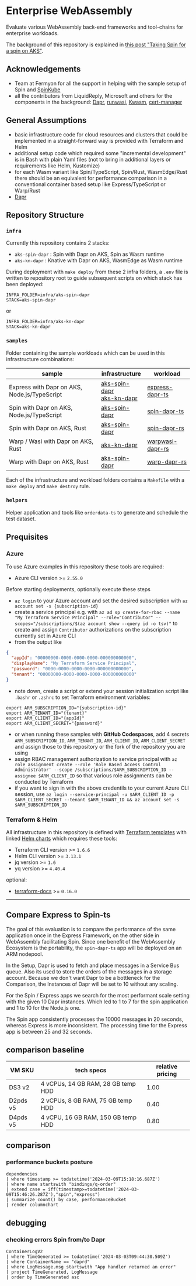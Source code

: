 # Enterprise WebAssembly

Evaluate various WebAssembly back-end frameworks and tool-chains for enterprise workloads.

The background of this repository is explained in [this post "Taking Spin for a spin on AKS"](https://dev.to/kaiwalter/taking-spin-for-a-spin-on-aks-2lf1).

## Acknowledgements

- Team at Fermyon for all the support in helping with the sample setup of Spin and [SpinKube](https://spinkube.dev)
- all the contributors from LiquidReply, Microsoft and others for the components in the background: [Dapr](https://dapr.io), [runwasi](https://github.com/containerd/runwasi), [Kwasm](https://github.com/kwasm), [cert-manager](https://cert-manager.io/)

## General Assumptions

- basic infrastructure code for cloud resources and clusters that could be implemented in a straight-forward way is provided with Terraform and Helm
- additional setup code which required some "incremental development" is in Bash with plain Yaml files (not to bring in additional layers or requirements like Helm, Kustomize)
- for each Wasm variant like Spin/TypeScript, Spin/Rust, WasmEdge/Rust there should be an equivalent for performance comparison in a conventional container based setup like Express/TypeScript or Warp/Rust
- [Dapr](https://dapr.io)

## Repository Structure

### `infra`

Currently this repository contains 2 stacks:

- `aks-spin-dapr` : Spin with Dapr on AKS, Spin as Wasm runtime
- `aks-kn-dapr` : Knative with Dapr on AKS, WasmEdge as Wasm runtime

During deployment with `make deploy` from these 2 infra folders, a `.env` file is written to repository root to guide subsequent scripts on which stack has been deployed:

```
INFRA_FOLDER=infra/aks-spin-dapr
STACK=aks-spin-dapr
```

or

```
INFRA_FOLDER=infra/aks-kn-dapr
STACK=aks-kn-dapr
```

### `samples`

Folder containing the sample workloads which can be used in this infrastructure combinations:

| sample                                       | infrastructure                                                                                    | workload                                         |
| -------------------------------------------- | ------------------------------------------------------------------------------------------------- | ------------------------------------------------ |
| Express with Dapr on AKS, Node.js/TypeScript | [aks-spin-dapr](./infra/aks-spin-dapr/README.md)<br/>[aks-kn-dapr](./infra/aks-kn-dapr/README.md) | [express-dapr-ts](./samples/express-dapr-ts/)    |
| Spin with Dapr on AKS, Node.js/TypeScript    | [aks-spin-dapr](./infra/aks-spin-dapr/README.md)                                                  | [spin-dapr-ts](./samples/spin-dapr-ts/README.md) |
| Spin with Dapr on AKS, Rust                  | [aks-spin-dapr](./infra/aks-spin-dapr/README.md)                                                  | [spin-dapr-rs](./samples/spin-dapr-rs/README.md) |
| Warp / Wasi with Dapr on AKS, Rust           | [aks-kn-dapr](./infra/aks-kn-dapr/README.md)                                                      | [warpwasi-dapr-rs](./samples/warpwasi-dapr-rs/)  |
| Warp with Dapr on AKS, Rust                  | [aks-spin-dapr](./infra/aks-spin-dapr/README.md)                                                  | [warp-dapr-rs](./samples/warp-dapr-rs/)          |

Each of the infrastructure and workload folders contains a `Makefile` with a `make deploy` and `make destroy` rule.

### `helpers`

Helper application and tools like `orderdata-ts` to generate and schedule the test dataset.

## Prequisites

### Azure

To use Azure examples in this repository these tools are required:

- Azure CLI version >= `2.55.0`

Before starting deployments, optionally execute these steps

- `az login` to your Azure account and set the desired subscription with `az account set -s {subscription-id}`
- create a service principal e.g. with `az ad sp create-for-rbac --name "My Terraform Service Principal" --role="Contributor" --scopes="/subscriptions/$(az account show --query id -o tsv)"` to create and assign `Contributor` authorizations on the subscription currently set in Azure CLI
- from the output like

```json
{
  "appId": "00000000-0000-0000-0000-000000000000",
  "displayName": "My Terraform Service Principal",
  "password": "0000-0000-0000-0000-000000000000",
  "tenant": "00000000-0000-0000-0000-000000000000"
}
```

- note down, create a script or extend your session initialization script like `.bashr` or `.zshrc` to set Terraform environment variables:

```shell
export ARM_SUBSCRIPTION_ID="{subscription-id}"
export ARM_TENANT_ID="{tenant}"
export ARM_CLIENT_ID="{appId}"
export ARM_CLIENT_SECRET="{password}"
```

- or when running these samples with **GitHub Codespaces**, add 4 secrets `ARM_SUBSCRIPTION_ID`, `ARM_TENANT_ID`, `ARM_CLIENT_ID`, `ARM_CLIENT_SECRET` and assign those to this repository or the fork of the repository you are using
- assign RBAC management authorization to service principal with `az role assignment create --role 'Role Based Access Control Administrator' --scope /subscriptions/$ARM_SUBSCRIPTION_ID --assignee $ARM_CLIENT_ID` so that various role assignments can be conducted by Terraform
- if you want to sign in with the above credentils to your current Azure CLI session, use `az login --service-principal -u $ARM_CLIENT_ID -p $ARM_CLIENT_SECRET --tenant $ARM_TENANT_ID && az account set -s $ARM_SUBSCRIPTION_ID`

### Terraform & Helm

All infrastructure in this repository is defined with [Terraform templates](https://www.terraform.io/) with linked [Helm charts](https://helm.sh/) which requires these tools:

- Terraform CLI version >= `1.6.6`
- Helm CLI version >= `3.13.1`
- jq version >= `1.6`
- yq version >= `4.40.4`

optional:

- [terraform-docs](https://terraform-docs.io/user-guide/installation/) >= `0.16.0`

---

## Compare Express to Spin-ts

The goal of this evaluation is to compare the performance of the same application once in the Express Framework, on the other side in WebAssembly facilitating Spin. Since one benefit of the WebAssembly Ecosystem is the portability, the `spin-dapr-ts` app will be deployed on an ARM nodepool.

In the Setup, Dapr is used to fetch and place messages in a Service Bus queue. Also its used to store the orders of the messages in a storage account. Because we don't want Dapr to be a bottleneck for the Comparison, the Instances of Dapr will be set to 10 without any scaling.

For the Spin / Express apps we search for the most performant scale setting with the given 10 Dapr instances. Which led to 1 to 7 for the spin application and 1 to 10 for the Node.js one.

The Spin app consistently processes the 10000 messages in 20 seconds, whereas Express is more inconsistent. The processing time for the Express app is between 25 and 32 seconds.

## comparison baseline

| VM SKU   | tech specs                         | relative pricing |
| -------- | ---------------------------------- | ---------------- |
| DS3 v2   | 4 vCPUs, 14 GB RAM, 28 GB temp HDD | 1.00             |
| D2pds v5 | 2 vCPUs, 8 GB RAM, 75 GB temp HDD  | 0.40             |
| D4pds v5 | 4 vCPU, 16 GB RAM, 150 GB temp HDD | 0.80             |

## comparison

### performance buckets posture

```
dependencies
| where timestamp >= todatetime('2024-03-09T15:18:16.687Z')
| where name startswith "bindings/q-order"
| extend case = iff(timestamp>=todatetime('2024-03-09T15:46:26.287Z'),"spin","express")
| summarize count() by case, performanceBucket
| render columnchart
```

## debugging

### checking errors Spin from/to Dapr

```kusto
ContainerLogV2
| where TimeGenerated >= todatetime('2024-03-03T09:44:30.509Z')
| where ContainerName == "daprd"
| where LogMessage.msg startswith "App handler returned an error"
| project TimeGenerated, LogMessage
| order by TimeGenerated asc
```
